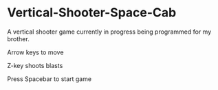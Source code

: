 # Vertical-Shooter-Space-Cab
A vertical shooter game currently in progress being programmed for my brother. 

Arrow keys to move

Z-key shoots blasts

Press Spacebar to start game
